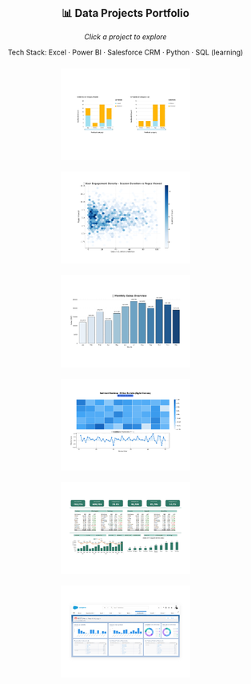<h2 align="center">📊 Data Projects Portfolio</h2>
<p align="center"><i>Click a project to explore</i></p>
<p align="center">Tech Stack: Excel · Power BI · Salesforce CRM · Python · SQL (learning)</p>

<div align="center">

  <!-- Project One -->
  <a href="https://github.com/Tlaloxx/Tlaloxx/blob/main/uno.md" target="_blank">
    <img src="https://github.com/Tlaloxx/Tlaloxx/blob/main/uno.png" width="260" alt="Sentiment Project" style="margin: 10px;">
  </a>

  <!-- Project Two -->
  <a href="https://github.com/Tlaloxx/Tlaloxx/blob/main/dos.md" target="_blank">
    <img src="https://github.com/Tlaloxx/Tlaloxx/blob/main/dos.png" width="260" alt="Revenue Dashboard" style="margin: 10px;">
  </a>

  <!-- Project Three -->
  <a href="https://github.com/Tlaloxx/Tlaloxx/blob/main/tres.md" target="_blank">
    <img src="https://github.com/Tlaloxx/Tlaloxx/blob/main/tres.png" width="260" alt="Salesforce Reporting" style="margin: 10px;">
  </a>

  <!-- Project Four -->
  <a href="https://github.com/Tlaloxx/Tlaloxx/blob/main/cuatro.md" target="_blank">
    <img src="https://github.com/Tlaloxx/Tlaloxx/blob/main/cuatro.png" width="260" alt="Business Canvas" style="margin: 10px;">
  </a>

  <!-- Project Five -->
  <a href="https://github.com/Tlaloxx/Tlaloxx/blob/main/cinco.md" target="_blank">
    <img src="https://github.com/Tlaloxx/Tlaloxx/blob/main/cinco.png" width="260" alt="Excel Sales Dashboard" style="margin: 10px;">
  </a>

  <!-- Project Six -->
  <a href="https://github.com/Tlaloxx/Tlaloxx/blob/main/seis.md" target="_blank">
    <img src="https://github.com/Tlaloxx/Tlaloxx/blob/main/seis.png" width="260" alt="Design Thinking Workshop" style="margin: 10px;">
  </a>

</div>
